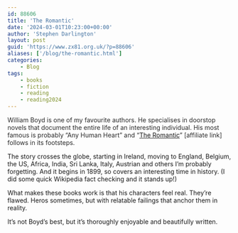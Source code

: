 ```yaml
---
id: 88606
title: 'The Romantic'
date: '2024-03-01T10:23:00+00:00'
author: 'Stephen Darlington'
layout: post
guid: 'https://www.zx81.org.uk/?p=88606'
aliases: ['/blog/the-romantic.html']
categories:
    - Blog
tags:
    - books
    - fiction
    - reading
    - reading2024
---
```


<span style="font-size: revert; color: #2b2b2b;">William Boyd is one of my favourite authors. He specialises in doorstop novels that document the entire life of an interesting individual. His most famous is probably “Any Human Heart” and “</span>[The Romantic](https://amzn.to/42V3bye)<span style="font-size: revert; color: #2b2b2b;">” \[affiliate link\] follows in its footsteps.</span>

The story crosses the globe, starting in Ireland, moving to England, Belgium, the US, Africa, India, Sri Lanka, Italy, Austrian and others I’m probably forgetting. And it begins in 1899, so covers an interesting time in history. (I did some quick Wikipedia fact checking and it stands up!)

What makes these books work is that his characters feel real. They’re flawed. Heros sometimes, but with relatable failings that anchor them in reality.

It’s not Boyd’s best, but it’s thoroughly enjoyable and beautifully written.
